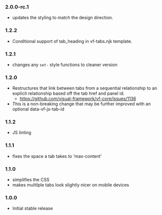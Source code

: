 ### 2.0.0-rc.1

* updates the styling to match the design direction.

### 1.2.2

* Conditional support of tab_heading in vf-tabs.njk template.

### 1.2.1

* changes any `set-` style functions to cleaner version

### 1.2.0

* Restructures that link between tabs from a sequential relationship to an explicit relationship based off the tab href and panel id.
  * https://github.com/visual-framework/vf-core/issues/1136
* This is a non-breaking change that may be further improved with an optional data-vf-js-tab-id

### 1.1.2

* JS linting

### 1.1.1

* fixes the space a tab takes to 'max-content'

### 1.1.0

* simplifies the CSS
* makes multilple tabs look slightly nicer on mobile devices

### 1.0.0

* Initial stable release
